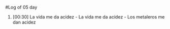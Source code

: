 #Log of 05 day

1. [00:30] La vida me da acidez - La vida me da acidez - Los metaleros me dan acidez
